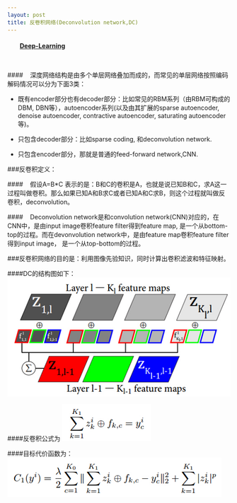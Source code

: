 ```yaml
---
layout: post
title: 反卷积网络(Deconvolution network,DC)
---
```

<table align="left">
    <h4 style="text-indent: 2em;"><a href= "../index.html">Deep-Learning</a></h4>
</table>

####&nbsp;&nbsp;&nbsp;&nbsp;深度网络结构是由多个单层网络叠加而成的，而常见的单层网络按照编码解码情况可以分为下面3类：

- 既有encoder部分也有decoder部分：比如常见的RBM系列（由RBM可构成的DBM, DBN等），autoencoder系列(以及由其扩展的sparse autoencoder, denoise autoencoder, contractive autoencoder, saturating autoencoder等)。

- 只包含decoder部分：比如sparse coding, 和deconvolution network.

- 只包含encoder部分，那就是普通的feed-forward network,CNN.

###反卷积定义：

####&nbsp;&nbsp;&nbsp;&nbsp;假设A=B*C 表示的是：B和C的卷积是A，也就是说已知B和C，求A这一过程叫做卷积。那么如果已知A和B求C或者已知A和C求B，则这个过程就叫做反卷积，deconvolution。

####&nbsp;&nbsp;&nbsp;&nbsp;Deconvolution network是和convolution network(CNN)对应的，在CNN中，是由input image卷积feature filter得到feature map, 是一个从bottom-top的过程。而在devonvolution network中，是由feature map卷积feature filter得到input image， 是一个从top-bottom的过程。

###反卷积网络的目的是：利用图像先验知识，同时计算出卷积滤波和特征映射。

####DC的结构图如下：
![Alt text](../images/DC.jpg) 

####反卷积公式为
![Alt text](../images/DC-1.jpg)

####目标代价函数为：
![Alt text](../images/DC-2.jpg)